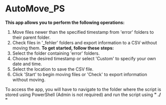 # AutoMove_PS
**This app allows you to perform the following operations:**
1. Move files newer than the specified timestamp from 'error' folders to their parent folder.
2. Check files in '_fehler' folders and export information to a CSV without moving them.
**To get started, follow these steps:**
1. Select the folder containing 'error' folders.
2. Choose the desired timestamp or select 'Custom' to specify your own date and time.
3. Select the location to save the CSV file.
4. Click 'Start' to begin moving files or 'Check' to export information without moving.

To access the app, you will have to navigate to the folder where the script is stored using PowerShell (Admin is not required) and run the script using **" ./ "**

